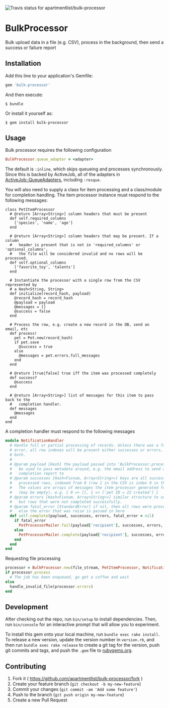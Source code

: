![Travis status for apartmentlist/bulk-processor](https://travis-ci.org/apartmentlist/bulk-processor.svg?branch=master)


# BulkProcessor

Bulk upload data in a file (e.g. CSV), process in the background, then send a
success or failure report

## Installation

Add this line to your application's Gemfile:

```ruby
gem 'bulk-processor'
```

And then execute:

    $ bundle

Or install it yourself as:

    $ gem install bulk-processor

## Usage

Bulk processor requires the following configuration

```ruby
BulkProcessor.queue_adapter = <adapter>
```

The default is `:inline`, which skips queueing and processes synchronously. Since
this is backed by ActiveJob, all of the adapters in [ActiveJob::QueueAdapters]( http://api.rubyonrails.org/classes/ActiveJob/QueueAdapters.html ),
including `:resque`.

You will also need to supply a class for item processing and a class/module for completion handling.
The item processor instance must respond to the following messages:

```
class PetItemProcessor
  # @return [Array<String>] column headers that must be present
  def self.required_columns
    ['species', 'name', 'age']
  end

  # @return [Array<String>] column headers that may be present. If a column
  #   header is present that is not in 'required_columns' or 'optional_columns',
  #   the file will be considered invalid and no rows will be processed.
  def self.optional_columns
    ['favorite_toy', 'talents']
  end

  # Instantiate the processor with a single row from the CSV represented by
  # a Hash<String, String>
  def initialize(record_hash, payload)
    @record_hash = record_hash
    @payload = payload
    @messages = []
    @success = false
  end

  # Process the row, e.g. create a new record in the DB, send an email, etc
  def process!
    pet = Pet.new(record_hash)
    if pet.save
      @success = true
    else
      @messages = pet.errors.full_messages
    end
  end

  # @return [true|false] true iff the item was processed completely
  def success?
    @success
  end

  # @return [Array<String>] list of messages for this item to pass back to the
  #   completion handler.
  def messages
    @messages
  end
end
```

A completion handler must respond to the following messages

```ruby
module NotificationHandler
  # Handle full or partial processing of records. Unless there was a fatal
  # error, all row indexes will be present either successes or errors, but not
  # both.
  #
  # @param payload [Hash] the payload passed into 'BulkProcessor.process', can
  #   be used to pass metadata around, e.g. the email address to send a
  #   completion report to
  # @param successes [Hash<Fixnum, Array<String>>] keys are all successfully
  #   processed rows, indexed from 0 (row 1 in the CSV is index 0 in this hash)
  #   The values are arrays of messages the item processor generated for the row
  #   (may be empty), e.g. { 0 => [], 1 => ['pet ID = 22 created'] }
  # @param errors [Hash<Fixnum, Array<String>>] similar structure to successes,
  #   but rows that were not completed successfully.
  # @param fatal_error [StandardError] if nil, then all rows were processed,
  #   else the error that was raise is passed in here
  def self.complete(payload, successes, errors, fatal_error = nil)
    if fatal_error
      PetProcessorMailer.fail(payload['recipient'], successes, errors, fatal_error)
    else
      PetProcessorMailer.complete(payload['recipient'], successes, errors)
    end
  end
end
```

Requesting file processing

```ruby
processor = BulkProcessor.new(file_stream, PetItemProcessor, NotificationHandler, {recipient: current_user.email})
if processor.process
  # The job has been enqueued, go get a coffee and wait
else
  handle_invalid_file(processor.errors)
end
```

## Development

After checking out the repo, run `bin/setup` to install dependencies. Then, run `bin/console` for an interactive prompt that will allow you to experiment.

To install this gem onto your local machine, run `bundle exec rake install`. To release a new version, update the version number in `version.rb`, and then run `bundle exec rake release` to create a git tag for the version, push git commits and tags, and push the `.gem` file to [rubygems.org](https://rubygems.org).

## Contributing

1. Fork it ( https://github.com/apartmentlist/bulk-processor/fork )
2. Create your feature branch (`git checkout -b my-new-feature`)
3. Commit your changes (`git commit -am 'Add some feature'`)
4. Push to the branch (`git push origin my-new-feature`)
5. Create a new Pull Request
